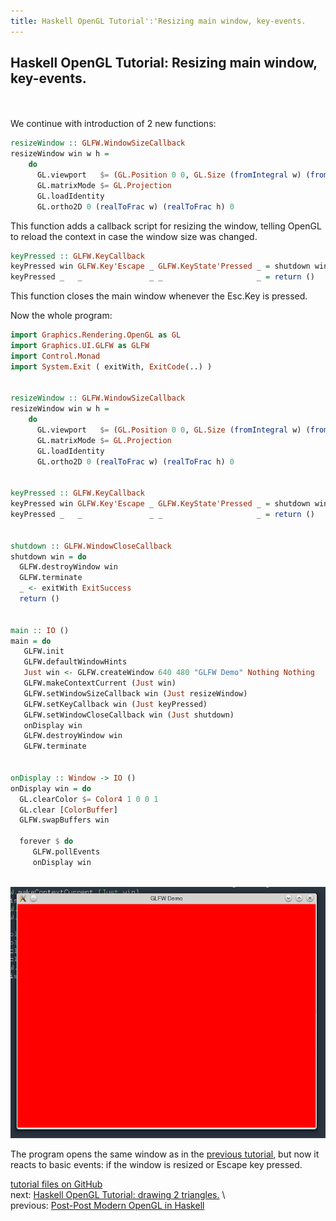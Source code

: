 ```yaml
---
title: Haskell OpenGL Tutorial':'Resizing main window, key-events.
---
```


## Haskell OpenGL Tutorial: Resizing main window, key-events.
\
\
We continue with introduction of 2 new functions:

``` haskell
resizeWindow :: GLFW.WindowSizeCallback
resizeWindow win w h =
    do
      GL.viewport   $= (GL.Position 0 0, GL.Size (fromIntegral w) (fromIntegral h))
      GL.matrixMode $= GL.Projection
      GL.loadIdentity
      GL.ortho2D 0 (realToFrac w) (realToFrac h) 0

```
This function adds a callback script for resizing the window, telling OpenGL to reload the context in case the window size was changed.


``` haskell
keyPressed :: GLFW.KeyCallback 
keyPressed win GLFW.Key'Escape _ GLFW.KeyState'Pressed _ = shutdown win
keyPressed _   _               _ _                     _ = return ()

```
This function closes the main window whenever the Esc.Key is pressed.

Now the whole program:

``` haskell
import Graphics.Rendering.OpenGL as GL
import Graphics.UI.GLFW as GLFW
import Control.Monad
import System.Exit ( exitWith, ExitCode(..) )


resizeWindow :: GLFW.WindowSizeCallback
resizeWindow win w h =
    do
      GL.viewport   $= (GL.Position 0 0, GL.Size (fromIntegral w) (fromIntegral h))
      GL.matrixMode $= GL.Projection
      GL.loadIdentity
      GL.ortho2D 0 (realToFrac w) (realToFrac h) 0


keyPressed :: GLFW.KeyCallback 
keyPressed win GLFW.Key'Escape _ GLFW.KeyState'Pressed _ = shutdown win
keyPressed _   _               _ _                     _ = return ()


shutdown :: GLFW.WindowCloseCallback
shutdown win = do
  GLFW.destroyWindow win
  GLFW.terminate
  _ <- exitWith ExitSuccess
  return ()


main :: IO ()
main = do
   GLFW.init
   GLFW.defaultWindowHints
   Just win <- GLFW.createWindow 640 480 "GLFW Demo" Nothing Nothing
   GLFW.makeContextCurrent (Just win)
   GLFW.setWindowSizeCallback win (Just resizeWindow)
   GLFW.setKeyCallback win (Just keyPressed)
   GLFW.setWindowCloseCallback win (Just shutdown)
   onDisplay win
   GLFW.destroyWindow win
   GLFW.terminate


onDisplay :: Window -> IO ()
onDisplay win = do
  GL.clearColor $= Color4 1 0 0 1
  GL.clear [ColorBuffer]
  GLFW.swapBuffers win
  
  forever $ do
     GLFW.pollEvents
     onDisplay win
     
```

![](../images/tutorial00.png)

The program opens the same window as in the [previous tutorial](https://github.com/madjestic/Haskell-OpenGL-Tutorial/tree/master/tutorial01),
but now it reacts to basic events: if the window is resized or Escape key pressed.


[tutorial files on GitHub](https://github.com/madjestic/Haskell-OpenGL-Tutorial/tree/master/tutorial01)
\
next: [Haskell OpenGL Tutorial: drawing 2 triangles.](../posts/2013-12-30-post-post-modern-opengl-in-haskell-3.html)
\			 
previous: [Post-Post Modern OpenGL in Haskell](../posts/2013-12-30-post-post-modern-opengl-in-haskell-1.html)

